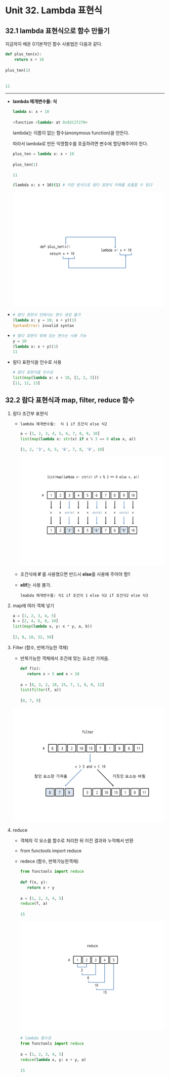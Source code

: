 # Unit 32. Lambda 표현식

## 32.1 lambda 표현식으로 함수 만들기

지금까지 배운 0기본적인 함수 사용법은 다음과 같다.

```python
def plus_ten(x):
	return x + 10

plus_ten(1)


11
```

---

- **lambda 매개변수들: 식**

  ```python
  lambda x: x + 10
  
  <function <lambda> at 0x02C27270>
  ```

  lambda는 이름이 없는 함수(anonymous function)을 만든다.

  따라서 lambda로 만든 익명함수를 호출하려면 변수에 할당해주어야 한다.

  ```python
  plus_ten = lambda x: x + 10
  
  plus_ten(1)
  
  11
  ```

  ```bash
  (lambda x: x + 10)(1)	# 이런 방식으로 람다 표현식 자체를 호출할 수 있다
  ```

  

  ![032001](./md-images/032001.png)

- ```python
  # 람다 표현식 안에서는 변수 생성 불가
  (lambda x: y = 10; x + y)(1)	
  SyntaxError: invalid syntax
  ```
  

- ```python
  # 람다 표현식 밖에 있는 변수는 사용 가능
  y = 10
  (lambda x: x + y)(1)
  11
  ```

- 람다 표현식을 인수로 사용

  ```python
  # 람다 표현식을 인수로
  list(map(lambda x: x + 10, [1, 2, 3]))
  [11, 12, 13]
  
  ```

## 32.2 람다 표현식과 map, filter, reduce 함수

1. 람다 조건부 표현식

   - ` lambda 매개변수들:  식 1 if 조건식 else 식2 `

     ```python
     a = [1, 2, 3, 4, 5, 6, 7, 8, 9, 10]
     list(map(lambda x: str(x) if x % 3 == 0 else x, a))
     
     [1, 2, '3', 4, 5, '6', 7, 8, '9', 10]
     ```

     ![032002](./md-images/032002.png)

   - 조건식에 **if** 를 사용했으면 반드시 **else**를 사용해 주어야 함!!

   - **elif**는 사용 불가.

     `lmabda 매개변수들: 식1 if 조건식 1 else 식2 if 조건식2 else 식3`

2. map에 여러 객체 넣기

   ```python
   a = [1, 2, 3, 4, 5]
   b = [2, 4, 6, 8, 10]
   list(map(lambda x, y: x * y, a, b))
   
   [2, 8, 18, 32, 50]
   ```



3. Filter (함수, 반복가능한 객체)

   - 반복가능한 객체에서 조건에 맞는 요소만 가져옴.

     ```python
     def f(x):
     	return x > 5 and x < 10
     
     a = [8, 3, 2, 10, 15, 7, 1, 9, 0, 11]
     list(filter(f, a))
     
     [8, 7, 9]
     ```

   ![032003](./md-images/032003.png)

4. reduce

   - 객체의 각 요소를 함수로 처리한 뒤 이전 결과와 누적해서 반환

   - from functools import reduce

   - redece (함수, 반복가능한객체)

     ```python
     from functools import reduce
     
     def f(x, y):
     	return x + y
     
     a = [1, 2, 3, 4, 5]
     reduce(f, a)
     
     15
     ```

     ![032004](./md-images/032004.png)

     ```python
     # lambda 함수로
     from functools import reduce
     
     a = [1, 2, 3, 4, 5]
     reduce(lambda x, y: x + y, a)
     
     15
     ```

     


